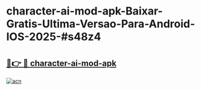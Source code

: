 # character-ai-mod-apk-Baixar-Gratis-Ultima-Versao-Para-Android-IOS-2025-#s48z4

# <h2><a href="https://ainizakaria.my?title=character-ai-mod-apk&ref=25M">🔗👉 🔴 character-ai-mod-apk</a></h2>

[![acn](https://github.com/user-attachments/assets/0f9c940e-d8b0-45ae-aac7-cd30a18b3e1c)](https://ainizakaria.my?title=character-ai-mod-apk&ref=25M)


